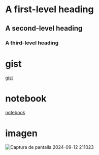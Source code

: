 # A first-level heading
## A second-level heading
### A third-level heading

# gist
[gist](https://gist.github.com/vicentesibona/896ac8322a52110a3da3e2844c273b41)

# notebook
[notebook](https://colab.research.google.com/drive/1pFYjzHTUjnt0HaQTwVjdq6si2nw_djoa?usp=sharing)

# imagen

![Captura de pantalla 2024-09-12 211023](https://github.com/user-attachments/assets/4aff8ab4-6143-4b4f-bcac-08cf0684f426)
